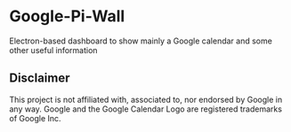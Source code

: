 # Google-Pi-Wall
Electron-based dashboard to show mainly a Google calendar and some other useful information

## Disclaimer
This project is not affiliated with, associated to, nor endorsed by Google in any way. Google and the Google Calendar Logo are registered trademarks of Google Inc.
